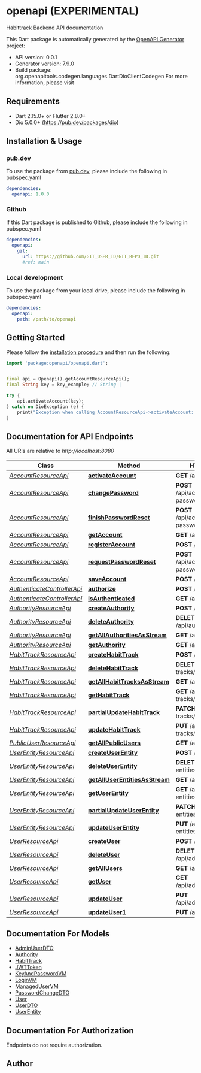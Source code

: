 # openapi (EXPERIMENTAL)
Habittrack Backend API documentation

This Dart package is automatically generated by the [OpenAPI Generator](https://openapi-generator.tech) project:

- API version: 0.0.1
- Generator version: 7.9.0
- Build package: org.openapitools.codegen.languages.DartDioClientCodegen
For more information, please visit []()

## Requirements

* Dart 2.15.0+ or Flutter 2.8.0+
* Dio 5.0.0+ (https://pub.dev/packages/dio)

## Installation & Usage

### pub.dev
To use the package from [pub.dev](https://pub.dev), please include the following in pubspec.yaml
```yaml
dependencies:
  openapi: 1.0.0
```

### Github
If this Dart package is published to Github, please include the following in pubspec.yaml
```yaml
dependencies:
  openapi:
    git:
      url: https://github.com/GIT_USER_ID/GIT_REPO_ID.git
      #ref: main
```

### Local development
To use the package from your local drive, please include the following in pubspec.yaml
```yaml
dependencies:
  openapi:
    path: /path/to/openapi
```

## Getting Started

Please follow the [installation procedure](#installation--usage) and then run the following:

```dart
import 'package:openapi/openapi.dart';


final api = Openapi().getAccountResourceApi();
final String key = key_example; // String | 

try {
    api.activateAccount(key);
} catch on DioException (e) {
    print("Exception when calling AccountResourceApi->activateAccount: $e\n");
}

```

## Documentation for API Endpoints

All URIs are relative to *http://localhost:8080*

Class | Method | HTTP request | Description
------------ | ------------- | ------------- | -------------
[*AccountResourceApi*](doc/AccountResourceApi.md) | [**activateAccount**](doc/AccountResourceApi.md#activateaccount) | **GET** /api/activate | 
[*AccountResourceApi*](doc/AccountResourceApi.md) | [**changePassword**](doc/AccountResourceApi.md#changepassword) | **POST** /api/account/change-password | 
[*AccountResourceApi*](doc/AccountResourceApi.md) | [**finishPasswordReset**](doc/AccountResourceApi.md#finishpasswordreset) | **POST** /api/account/reset-password/finish | 
[*AccountResourceApi*](doc/AccountResourceApi.md) | [**getAccount**](doc/AccountResourceApi.md#getaccount) | **GET** /api/account | 
[*AccountResourceApi*](doc/AccountResourceApi.md) | [**registerAccount**](doc/AccountResourceApi.md#registeraccount) | **POST** /api/register | 
[*AccountResourceApi*](doc/AccountResourceApi.md) | [**requestPasswordReset**](doc/AccountResourceApi.md#requestpasswordreset) | **POST** /api/account/reset-password/init | 
[*AccountResourceApi*](doc/AccountResourceApi.md) | [**saveAccount**](doc/AccountResourceApi.md#saveaccount) | **POST** /api/account | 
[*AuthenticateControllerApi*](doc/AuthenticateControllerApi.md) | [**authorize**](doc/AuthenticateControllerApi.md#authorize) | **POST** /api/authenticate | 
[*AuthenticateControllerApi*](doc/AuthenticateControllerApi.md) | [**isAuthenticated**](doc/AuthenticateControllerApi.md#isauthenticated) | **GET** /api/authenticate | 
[*AuthorityResourceApi*](doc/AuthorityResourceApi.md) | [**createAuthority**](doc/AuthorityResourceApi.md#createauthority) | **POST** /api/authorities | 
[*AuthorityResourceApi*](doc/AuthorityResourceApi.md) | [**deleteAuthority**](doc/AuthorityResourceApi.md#deleteauthority) | **DELETE** /api/authorities/{id} | 
[*AuthorityResourceApi*](doc/AuthorityResourceApi.md) | [**getAllAuthoritiesAsStream**](doc/AuthorityResourceApi.md#getallauthoritiesasstream) | **GET** /api/authorities | 
[*AuthorityResourceApi*](doc/AuthorityResourceApi.md) | [**getAuthority**](doc/AuthorityResourceApi.md#getauthority) | **GET** /api/authorities/{id} | 
[*HabitTrackResourceApi*](doc/HabitTrackResourceApi.md) | [**createHabitTrack**](doc/HabitTrackResourceApi.md#createhabittrack) | **POST** /api/habit-tracks | 
[*HabitTrackResourceApi*](doc/HabitTrackResourceApi.md) | [**deleteHabitTrack**](doc/HabitTrackResourceApi.md#deletehabittrack) | **DELETE** /api/habit-tracks/{id} | 
[*HabitTrackResourceApi*](doc/HabitTrackResourceApi.md) | [**getAllHabitTracksAsStream**](doc/HabitTrackResourceApi.md#getallhabittracksasstream) | **GET** /api/habit-tracks | 
[*HabitTrackResourceApi*](doc/HabitTrackResourceApi.md) | [**getHabitTrack**](doc/HabitTrackResourceApi.md#gethabittrack) | **GET** /api/habit-tracks/{id} | 
[*HabitTrackResourceApi*](doc/HabitTrackResourceApi.md) | [**partialUpdateHabitTrack**](doc/HabitTrackResourceApi.md#partialupdatehabittrack) | **PATCH** /api/habit-tracks/{id} | 
[*HabitTrackResourceApi*](doc/HabitTrackResourceApi.md) | [**updateHabitTrack**](doc/HabitTrackResourceApi.md#updatehabittrack) | **PUT** /api/habit-tracks/{id} | 
[*PublicUserResourceApi*](doc/PublicUserResourceApi.md) | [**getAllPublicUsers**](doc/PublicUserResourceApi.md#getallpublicusers) | **GET** /api/users | 
[*UserEntityResourceApi*](doc/UserEntityResourceApi.md) | [**createUserEntity**](doc/UserEntityResourceApi.md#createuserentity) | **POST** /api/user-entities | 
[*UserEntityResourceApi*](doc/UserEntityResourceApi.md) | [**deleteUserEntity**](doc/UserEntityResourceApi.md#deleteuserentity) | **DELETE** /api/user-entities/{id} | 
[*UserEntityResourceApi*](doc/UserEntityResourceApi.md) | [**getAllUserEntitiesAsStream**](doc/UserEntityResourceApi.md#getalluserentitiesasstream) | **GET** /api/user-entities | 
[*UserEntityResourceApi*](doc/UserEntityResourceApi.md) | [**getUserEntity**](doc/UserEntityResourceApi.md#getuserentity) | **GET** /api/user-entities/{id} | 
[*UserEntityResourceApi*](doc/UserEntityResourceApi.md) | [**partialUpdateUserEntity**](doc/UserEntityResourceApi.md#partialupdateuserentity) | **PATCH** /api/user-entities/{id} | 
[*UserEntityResourceApi*](doc/UserEntityResourceApi.md) | [**updateUserEntity**](doc/UserEntityResourceApi.md#updateuserentity) | **PUT** /api/user-entities/{id} | 
[*UserResourceApi*](doc/UserResourceApi.md) | [**createUser**](doc/UserResourceApi.md#createuser) | **POST** /api/admin/users | 
[*UserResourceApi*](doc/UserResourceApi.md) | [**deleteUser**](doc/UserResourceApi.md#deleteuser) | **DELETE** /api/admin/users/{login} | 
[*UserResourceApi*](doc/UserResourceApi.md) | [**getAllUsers**](doc/UserResourceApi.md#getallusers) | **GET** /api/admin/users | 
[*UserResourceApi*](doc/UserResourceApi.md) | [**getUser**](doc/UserResourceApi.md#getuser) | **GET** /api/admin/users/{login} | 
[*UserResourceApi*](doc/UserResourceApi.md) | [**updateUser**](doc/UserResourceApi.md#updateuser) | **PUT** /api/admin/users/{login} | 
[*UserResourceApi*](doc/UserResourceApi.md) | [**updateUser1**](doc/UserResourceApi.md#updateuser1) | **PUT** /api/admin/users | 


## Documentation For Models

 - [AdminUserDTO](doc/AdminUserDTO.md)
 - [Authority](doc/Authority.md)
 - [HabitTrack](doc/HabitTrack.md)
 - [JWTToken](doc/JWTToken.md)
 - [KeyAndPasswordVM](doc/KeyAndPasswordVM.md)
 - [LoginVM](doc/LoginVM.md)
 - [ManagedUserVM](doc/ManagedUserVM.md)
 - [PasswordChangeDTO](doc/PasswordChangeDTO.md)
 - [User](doc/User.md)
 - [UserDTO](doc/UserDTO.md)
 - [UserEntity](doc/UserEntity.md)


## Documentation For Authorization

Endpoints do not require authorization.


## Author



